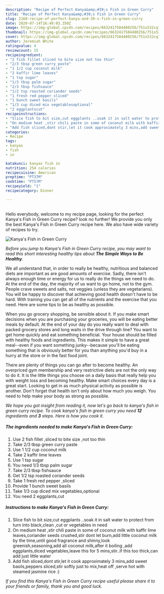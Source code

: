 ```yaml
---
description: "Recipe of Perfect Kanya&amp;#39;s Fish in Green Curry"
title: "Recipe of Perfect Kanya&amp;#39;s Fish in Green Curry"
slug: 2160-recipe-of-perfect-kanya-and-39-s-fish-in-green-curry
date: 2020-07-14T16:49:03.350Z
image: https://img-global.cpcdn.com/recipes/6632417584480256/751x532cq70/kanyas-fish-in-green-curry-recipe-main-photo.jpg
thumbnail: https://img-global.cpcdn.com/recipes/6632417584480256/751x532cq70/kanyas-fish-in-green-curry-recipe-main-photo.jpg
cover: https://img-global.cpcdn.com/recipes/6632417584480256/751x532cq70/kanyas-fish-in-green-curry-recipe-main-photo.jpg
author: Jeremiah White
ratingvalue: 4
reviewcount: 15
recipeingredient:
- "2 fish fillet sliced to bite size not too thin"
- "2/3 tbsp green curry paste"
- "1 1/2 cup coconut milk"
- "2 kaffir lime leaves"
- "1 tsp sugar"
- "1/3 tbsp palm sugar"
- "2/3 tbsp fishsauce"
- "1/2 tsp roasted coriander seeds"
- "1 fresh red pepper sliced"
- "1 bunch sweet basils"
- "1/3 cup diced mix vegetablesoptional"
- "2 eggplantscut"
recipeinstructions:
- "Slice fish to bit size,cut eggplants ..soak it in salt water to protect from turn into black,clean ,cut or vegetables in need"
- "On medium heat ,stir chili paste in some of coconut milk with kaffir lime leaves,coriander seeds crushed,stir dont let burn,add little coconut milk by the time,until good fragrance and shinny,look greenish,seasoning,add all coconut milk,after it boiling ,add eggplants,diced vegetables,leave this for 5 mins,stir..if this too thick,can add just little water"
- "Add fish sliced,dont stir,let it cook approximately 3 mins,add sweet basils,peppers sliced,stir softly just to mix,heat off ,serve hot with steamed jasmine rice :)"
categories:
- Recipe
tags:
- kanyas
- fish
- in

katakunci: kanyas fish in 
nutrition: 254 calories
recipecuisine: American
preptime: "PT37M"
cooktime: "PT57M"
recipeyield: "1"
recipecategory: Dinner

---
```

<br>
Hello everybody, welcome to my recipe page, looking for the perfect Kanya&#39;s Fish in Green Curry recipe? look no further! We provide you only the best Kanya&#39;s Fish in Green Curry recipe here. We also have wide variety of recipes to try.
<br>


![Kanya&#39;s Fish in Green Curry](https://img-global.cpcdn.com/recipes/6632417584480256/751x532cq70/kanyas-fish-in-green-curry-recipe-main-photo.jpg)

<i>Before you jump to Kanya&#39;s Fish in Green Curry recipe, you may want to read this short interesting healthy tips about <strong>The Simple Ways to Be Healthy</strong>.</i>

We all understand that, in order to really be healthy, nutritious and balanced diets are important as are good amounts of exercise. Sadly, there isn't always enough time or energy for us to really do the things we need to do. At the end of the day, the majority of us want to go home, not to the gym. People crave sweets and salts, not veggies (unless they are vegetarians). You will be happy to discover that achieving good health doesn't have to be hard. With training you can get all of the nutrients and the exercise that you need. Here are some tips to be as healthy as possible.

When you go grocery shopping, be sensible about it. If you make smart decisions when you are purchasing your groceries, you will be eating better meals by default. At the end of your day do you really want to deal with packed grocery stores and long waits in the drive through line? You want to get home quickly and eat something beneficial. Your house should be filled with healthy foods and ingredients. This makes it simple to have a great meal--even if you want something junky--because you'll be eating something that is obviously better for you than anything you'd buy in a hurry at the store or in the fast food joint.

There are plenty of things you can go after to become healthy. An overpriced gym membership and very restrictive diets are not the only way to do it. It is the little things you choose on a daily basis that really help you with weight loss and becoming healthy. Make smart choices every day is a great start. Looking to get in as much physical activity as possible is another. Don't forget that health isn't only about how much you weigh. You need to help make your body as strong as possible. 


<i>We hope you got insight from reading it, now let's go back to kanya&#39;s fish in green curry recipe. To cook kanya&#39;s fish in green curry you need <strong>12</strong> ingredients and <strong>3</strong> steps. Here is how you cook it.
</i>

##### The ingredients needed to make Kanya&#39;s Fish in Green Curry:

1. Use 2 fish fillet ,sliced to bite size ,not too thin
1. Take 2/3 tbsp green curry paste
1. Use 1 1/2 cup coconut milk
1. Take 2 kaffir lime leaves
1. Use 1 tsp sugar
1. You need 1/3 tbsp palm sugar
1. Take 2/3 tbsp fishsauce
1. Get 1/2 tsp roasted coriander seeds
1. Take 1 fresh red pepper ,sliced
1. Provide 1 bunch sweet basils
1. Take 1/3 cup diced mix vegetables,optional
1. You need 2 eggplants,cut


##### Instructions to make Kanya&#39;s Fish in Green Curry:

1. Slice fish to bit size,cut eggplants ..soak it in salt water to protect from turn into black,clean ,cut or vegetables in need
1. On medium heat ,stir chili paste in some of coconut milk with kaffir lime leaves,coriander seeds crushed,stir dont let burn,add little coconut milk by the time,until good fragrance and shinny,look greenish,seasoning,add all coconut milk,after it boiling ,add eggplants,diced vegetables,leave this for 5 mins,stir..if this too thick,can add just little water
1. Add fish sliced,dont stir,let it cook approximately 3 mins,add sweet basils,peppers sliced,stir softly just to mix,heat off ,serve hot with steamed jasmine rice :)


<i>If you find this Kanya&#39;s Fish in Green Curry recipe useful please share it to your friends or family, thank you and good luck.</i>
